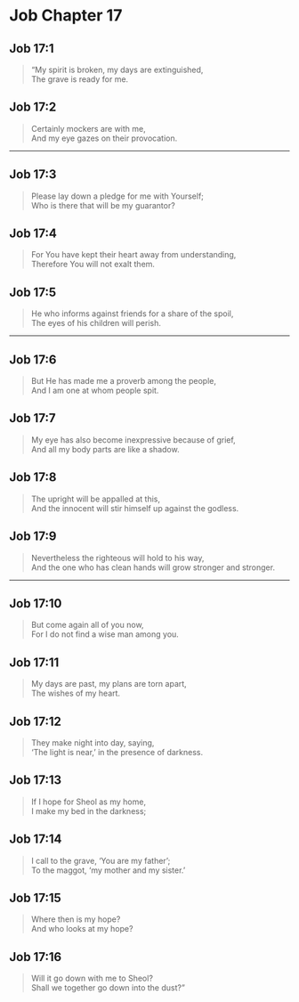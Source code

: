 # Job Chapter 17

## Job 17:1

> “My spirit is broken, my days are extinguished,  
> The grave is ready for me.

## Job 17:2

> Certainly mockers are with me,  
> And my eye gazes on their provocation.

---

## Job 17:3

> Please lay down a pledge for me with Yourself;  
> Who is there that will be my guarantor?

## Job 17:4

> For You have kept their heart away from understanding,  
> Therefore You will not exalt them.

## Job 17:5

> He who informs against friends for a share of the spoil,  
> The eyes of his children will perish.

---

## Job 17:6

> But He has made me a proverb among the people,  
> And I am one at whom people spit.

## Job 17:7

> My eye has also become inexpressive because of grief,  
> And all my body parts are like a shadow.

## Job 17:8

> The upright will be appalled at this,  
> And the innocent will stir himself up against the godless.

## Job 17:9

> Nevertheless the righteous will hold to his way,  
> And the one who has clean hands will grow stronger and stronger.

---

## Job 17:10

> But come again all of you now,  
> For I do not find a wise man among you.

## Job 17:11

> My days are past, my plans are torn apart,  
> The wishes of my heart.

## Job 17:12

> They make night into day, saying,  
> ‘The light is near,’ in the presence of darkness.

## Job 17:13

> If I hope for Sheol as my home,  
> I make my bed in the darkness;

## Job 17:14

> I call to the grave, ‘You are my father’;  
> To the maggot, ‘my mother and my sister.’

## Job 17:15

> Where then is my hope?  
> And who looks at my hope?

## Job 17:16

> Will it go down with me to Sheol?  
> Shall we together go down into the dust?”
